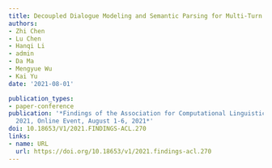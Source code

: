 ```yaml
---
title: Decoupled Dialogue Modeling and Semantic Parsing for Multi-Turn Text-to-SQL
authors:
- Zhi Chen
- Lu Chen
- Hanqi Li
- admin
- Da Ma
- Mengyue Wu
- Kai Yu
date: '2021-08-01'

publication_types:
- paper-conference
publication: '*Findings of the Association for Computational Linguistics: ACL/IJCNLP
  2021, Online Event, August 1-6, 2021*'
doi: 10.18653/V1/2021.FINDINGS-ACL.270
links:
- name: URL
  url: https://doi.org/10.18653/v1/2021.findings-acl.270
---
```

